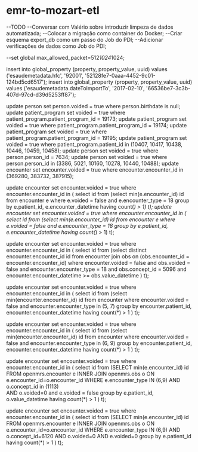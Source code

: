 # emr-to-mozart-etl

--TODO
--Conversar com Valério sobre introduzir limpeza de dados automatizada;
--Colocar a migração como container do Docker;
--Criar esquema export_db como um passo do Job do PDI;
--Adicionar verificações de dados como Job do PDI;

--set global max_allowed_packet=512*1024*1024;

insert into global_property (property, property_value, uuid) values ('esaudemetadata.hfc', '92001', '52128fe7-0aaa-4452-9c01-124bd5cd6517');
insert into global_property (property, property_value, uuid) values ('esaudemetadata.dateToImportTo', '2017-02-10', '66536be7-3c3b-407d-97cd-d39d5253ff87');

update person set person.voided = true where person.birthdate is null;
update patient_program set voided = true where patient_program.patient_program_id = 19173;
update patient_program set voided = true where patient_program.patient_program_id = 19174;
update patient_program set voided = true where patient_program.patient_program_id = 19195;
update patient_program set voided = true where patient_program.patient_id in (10407, 10417, 10438, 10446, 10459, 10458);
update person set voided = true where person.person_id = 7634;
update person set voided = true where person.person_id in (3386, 5021, 10160, 10278, 10440, 10488);
update encounter set encounter.voided = true where encounter.encounter_id in (369280, 383732, 387915);

update encounter set encounter.voided = true where encounter.encounter_id in (
select id from (select min(e.encounter_id) id from encounter e
  where e.voided = false
    and e.encounter_type = 18
  group by e.patient_id, e.encounter_datetime
  having count(*) > 1) t);
update encounter set encounter.voided = true where encounter.encounter_id in (
select id from (select min(e.encounter_id) id from encounter e
  where e.voided = false
    and e.encounter_type = 18
  group by e.patient_id, e.encounter_datetime
  having count(*) > 1) t);

update encounter set encounter.voided = true where encounter.encounter_id in (
select id from (select distinct encounter.encounter_id id from encounter
join obs on (obs.encounter_id = encounter.encounter_id)
where encounter.voided = false
  and obs.voided = false
  and encounter.encounter_type = 18
  and obs.concept_id = 5096
  and encounter.encounter_datetime >= obs.value_datetime
) t);

update encounter set encounter.voided = true where encounter.encounter_id in (
select id from (select min(encounter.encounter_id) id from encounter
where encounter.voided = false
  and encounter.encounter_type in (5, 7)
group by encounter.patient_id, encounter.encounter_datetime
having count(*) > 1
) t);

update encounter set encounter.voided = true where encounter.encounter_id in (
select id from (select min(encounter.encounter_id) id from encounter
where encounter.voided = false
  and encounter.encounter_type in (6, 9)
group by encounter.patient_id, encounter.encounter_datetime
having count(*) > 1
) t);

update encounter set encounter.voided = true where encounter.encounter_id in (
select id from (SELECT min(e.encounter_id) id
FROM openmrs.encounter e
	INNER JOIN openmrs.obs o ON e.encounter_id=o.encounter_id 
WHERE e.encounter_type IN (6,9) 
  AND o.concept_id in (1113)  
  AND o.voided=0
  and e.voided = false 
group by e.patient_id, o.value_datetime
having count(*) > 1
) t);

update encounter set encounter.voided = true where encounter.encounter_id in (
select id from (SELECT min(e.encounter_id) id
FROM openmrs.encounter e 
  INNER JOIN openmrs.obs o ON e.encounter_id=o.encounter_id
WHERE e.encounter_type IN (6,9) 
  AND o.concept_id=6120 
  AND o.voided=0 
  AND e.voided=0 
group by e.patient_id
having count(*) > 1
) t);

